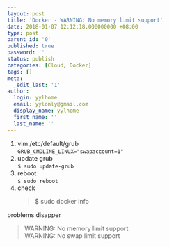 ```yaml
---
layout: post
title: 'Docker - WARNING: No memory limit support'
date: 2018-01-07 12:12:18.000000000 +08:00
type: post
parent_id: '0'
published: true
password: ''
status: publish
categories: [Cloud, Docker]
tags: []
meta:
  _edit_last: '1'
author:
  login: yylhome
  email: yylonly@gmail.com
  display_name: yylhome
  first_name: ''
  last_name: ''
---
```

<ol>
<li>vim /etc/default/grub<br />
<code>GRUB_CMDLINE_LINUX="swapaccount=1"</code></li>
<li>update grub<br />
<code>$ sudo update-grub</code></li>
<li>reboot<br />
<code>$ sudo reboot</code></li>
<li>check<br />
<blockquote><p>$ sudo docker info</p></blockquote>
</li>
</ol>
<p>problems disapper</p>
<blockquote><p>WARNING: No memory limit support<br />
WARNING: No swap limit support</p></blockquote>
